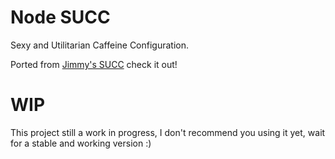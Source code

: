 # Node SUCC

Sexy and Utilitarian Caffeine Configuration.

Ported from [Jimmy's SUCC](https://github.com/JimmyCushnie/SUCC) check it out!

# WIP

This project still a work in progress, I don't recommend you using it yet, wait for a stable and working version :)
